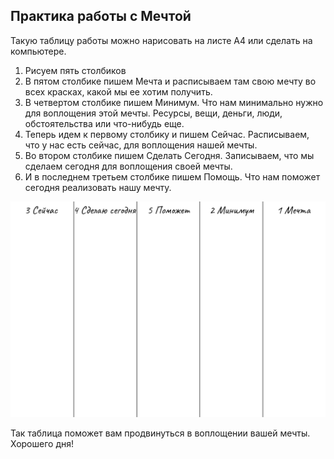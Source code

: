 ## Практика работы с Мечтой
Такую таблицу работы можно нарисовать на листе А4 или сделать на компьютере.

1. Рисуем пять столбиков
2. В пятом столбике пишем Мечта и расписываем там свою мечту во всех красках, какой мы ее хотим получить.
3. В четвертом столбике пишем Минимум. Что нам минимально нужно для воплощения этой мечты. Ресурсы, вещи, деньги, люди, обстоятельства или что-нибудь еще. 
4. Теперь идем к первому столбику и пишем Сейчас. Расписываем, что у нас есть сейчас, для воплощения нашей мечты.
5. Во втором столбике пишем Сделать Сегодня. Записываем, что мы сделаем сегодня для воплощения своей мечты.
6. И в последнем третьем столбике пишем Помощь. Что нам поможет сегодня реализовать нашу мечту.

![DreamWork slide](dreamwork.png)

Так таблица поможет вам продвинуться в воплощении вашей мечты. Хорошего дня!
